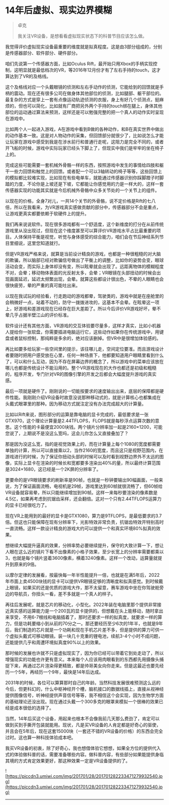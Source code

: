 # 14年后虚拟、现实边界模糊

> 卓克
> 
> 我关注VR设备，是想看看虚拟现实状态下的科普节目应该怎么做。

我觉得评价虚拟现实设备最重要的维度就是拟真程度。这是由3部分组成的，分别是传感器部分、软件部分、硬件部分。

咱们先说第一个传感器方面，比如Oculus Rift，最开始只用Xbox的手柄实现控制，这明显就是最低档次的VR，等2016年12月份才有了左右手持的touch，这才算达到了VR的及格线。

这个及格线对应一个头戴眼镜的侦测和左右手动作的侦测，它能给到的回馈就是手柄的震动。现在还有很多公司在做身体其他部位的侦测，比如腿部、躯干部位的。最复杂的方式是穿上一套有点像运动轨迹侦测的衣服，身上有好几个侦测点，挺麻烦的，但也可以简化，比如就有厂商把另外两个手持的touch绑在腿上，身体其他部位的运动通过算法来预测，这样还是可以勉强完整的把一个真人的动作实时呈现在游戏中。

比如两个人一起进入游戏，A在游戏中看到B做的各种动作，和B在真实世界中做出的动作基本一致。这是对人物动作的采集，但回馈部分就很少了，比如说怎么才能让玩家在游戏中感受到我是在涉水前行和普通行走呢，这阻力是完全不同的，或者开飞船的时候，游戏中实际玩家已经头下脚上了，但现实中我们是牢牢的坐在椅子上的。

完成这些可能需要一套机械外骨骼一样的东西，按照游戏中发生的事情给四肢和躯干一些力回馈和触觉上的回馈。或者配一个可以3轴转动的椅子等等，这些回馈上的模拟都比较难实现，比如现在有些电单车，就能通过传感器识别你踩脚蹬子时脚踏的力度，不论你是上坡还是下坡，它都能让你感觉用的力是一样大的，这样一套传感器实现的功能其实就是今后机械外骨骼中众多关节处的一个关节上的组件。

以现在的价格，全身7对儿，一共14个关节的外骨骼，说不定价格是Rift的七八倍，所以在我看来，为VR游戏真实感做贡献的部分中，传感器部分不会是重点，让游戏更真实都要依赖于软硬件上的提升。

我们再来说说软件。现在很多游戏都有一个舒适度，这个新维度的打分在从前传统游戏里从没出现过，但现在这个维度甚至可以算评价VR游戏水平占比最重要的项目。人体保持平衡是视觉，听觉与身体感受的综合能力，咱们会在节后神经系列节目里细说，这里您知道就行。

但是VR游戏严格来说，就算是当前设计精良的游戏，也都是一种很粗糙的对大脑的欺骗，所以脑部已经对欺骗信号做出了平衡上的调整，比如你的姿势会变，眼球活动会变，而实际上身体却没有变，所以眩晕就会出现了。远距离物体的模糊程度不对，会晕；移动物体表面的光反射太多，会晕；VR眼镜在头部扭动的时候会出现画面延迟，延迟太频繁出现，会晕。就算这些都设计很出色，不晕的人眼睛也会很快疲劳，晕的严重的真可能吐出来。

以现在我试玩的经验看，行走跑动的游戏都晕，驾驶类的，游戏中就是在座舱里的会稍微好一点，站着不动的，防守一拨拨进攻的，这基本不会晕。在眩晕这一项上，好游戏和差游戏现在已经存在巨大差距了。所以今后评价VR游戏好坏，晕不晕几乎占据半壁江山的评价标准。

软件设计还有其他方面，VR游戏的交互体验要尽量多，这样才真实，比如小机器人提给你一张软盘，你需要插进电脑运行它，这些动作如果你在传统游戏中，用键盘或者鼠标控制，那纯粹是多余的，绝对应该删掉。但VR中是很增加体验感的。

再比如要多给玩家一些空间里的提示，该往哪儿走，空间定位要准。而且游戏设计者要随时把用户感受放在心里，任何一种场景下，他都要知道用户眼睛里看到什么了，可以和什么互动，因为不存在屏幕边界的概念了，所以游戏中的菜单应该放在哪儿也都是传统设计不能沿用的。整个VR游戏现在的大作也都还是初级和粗糙的，程序开发，专门针对VR的图像引擎的开发之后都会大幅度提升游戏的真实感。

最后一项就是硬件了。刚刚说的一切能按要求的速度输出出来，底层的保障都是硬件性能。我刚刚介绍VR设备时故意没说那种移动式的，就是计算核心也都集成在头戴式眼罩里的那种。因为移动方式就注定没有办法完成超大的计算量。

比如以Rift来说，图形部分的运算是靠电脑的显卡完成的，最低要求是一张GTX970，这个理论计算量是2.44TFLOPS，FLOPS就是每秒浮点运算次数的意思。这个性能的卡最便宜2000块钱。两个镜片分辨率加一起是2160×1200，可能您说了，上期说不是没这么宽吗，这会儿你怎么又直接叠加了？

那是因为没这么宽，指的是视觉效果上的，而在计算量上每个1080的宽度都需要单独的计算，所以可以直接乘以2，当作2160的宽度，而且这只是视野范围内，在游戏进行的时候，为了保证你扭动头部的时候可以及时看到视野边界外不太远的图像，实际上显卡在渲染的时候长和宽都要多渲染出40%的量，所以最终计算范围是3024×1680，这已经是一个2K屏的分辨率了。

更要命的是VR眼镜要求的刷新率是90帧，也就是一秒钟要输出90幅画面，一般来说，为了保证画面流畅，电视机是29帧，游戏里达到60帧就很流畅了，但60帧给VR设备就容易晕，所以只能继续增加到90帧。这样一来每秒要渲染的像素数是4.5亿，如果再考虑到抗锯齿采样，还会翻倍。这对一个只有2.44TFLOPS运算力的显卡已经很吃力了。

现在VR上能用到的最好的显卡是GTX1080，算力是9TFLOPS，是最低要求的3.7倍。但这也只能保障在现有分辨率下，光影特效非常负责，抗锯齿特效开特别高时一直流畅。这样一款设计精良的游戏大约可以提供一个和真实环境80%拟真的效果。

想继续大幅提升逼真的效果，分辨率势必要继续提升，保守的大致计算一下，想让人眼在这么近的镜片下看不出像素的小格子效果，至少长宽上的分辨率需要都乘以3，也就是每个镜片竖着3600像素，横着3240像素。这样一个改动，运算量就提升到原来的9倍。

以摩尔定律的发展看，按最快每一年半性能提升一倍，也就是在满5年后，2022年市面上卖4500块钱的显卡可以提供VR眼镜足够的清晰度和拟真感觉。到时候戴上眼镜，如果买的还是优质的游戏大作，那不太留意，赛车游戏中坐在你驾驶舱旁边的导航员，你扭头一看，差不多就是一个真人的样子。

再往后发展呢，就是芯片的移动化，小型化。2022年装在电脑里那个提供非常接近真实感的运算能力是一个200瓦的显卡提供的，但想戴在头上能移动，随时拿出来享受，不用6-7根线和电脑插着了，那时还要求一样的拟真度，就要求一样的算力，但是功耗要缩小到从前的70分之一。那还要经历至少6次的1年半，也就是9年后，我们制造的芯片就是一个功耗和现在手机芯片差不多，但是提供的算力可供一个虚拟头戴式可移动眼镜。装一块几十克重的锂电池，续航3-4个小时不成问题，还能提供几乎和周遭环境拟真度90%以上的效果。

那时候的发展也许就不只是虚拟现实了，因为你已经可以带着它到处走动了，所以增强现实的功能也许更有意义。本来每个人应该用肉眼看到的东西都先用摄像头捕捉下来，再通过芯片渲染得更精致，都是帅哥美女向你走来。但是这最近也要先经历一个5年，再经历一个9年，最快是14年后达成。

2031年的时候，各位可以算算那时自己的年龄。当然科技发展很难预测这么远的今后，但更科幻的，什么中枢神经开个槽，脑机接口的数据线插上，直接从视神经提供图像信号，听神经提供声音信号等等，我不相信这个会实现，因为生物学方面的基础理论还没出现。现在通过头戴一个300多克的眼罩来模拟一个很棒的效果已经是成本很低的选择了。

当然，14年后买这个设备，用起来也根本不会像我前几天那么费劲了，肯定可以做到买到手撕开包装就能用。现状，凡是买VR设备的人肯定都是好奇心的驱使，并且会在5年后，现在这套15000块（一套还不错的VR设备的价格）的东西会完全过时。这也算一种科技体验成本吧。

我买VR设备的初衷，除了好奇心，我也想借体验它想想，如果全方位的提供代入式的体验做科普的话，需要准备哪些内容。做科普内容，有些部分如果能提供身临其境的方式肯定效果更好，那这种效果一定是VR设备提供的了。

![https://piccdn3.umiwi.com/img/201701/28/201701282233471279932540.jpg](https://piccdn3.umiwi.com/img/201701/28/201701282233471279932540.jpg)

---
